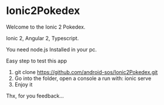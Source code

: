 # Ionic2Pokedex

Welcome to the Ionic 2 Pokedex.

Ionic 2, Angular 2, Typescript.

You need node.js Installed in your pc.

Easy step to test this app 
1. git clone https://github.com/android-sos/Ionic2Pokedex.git 
2. Go into the folder, open a console a run with: ionic serve 
3. Enjoy it

Thx, for you feedback...

